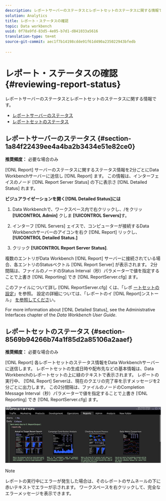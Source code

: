 ```yaml
---
description: レポートサーバーのステータスとレポートセットのステータスに関する情報です。
solution: Analytics
title: レポート・ステータスの確認
topic: Data workbench
uuid: 0f78a9fd-83d5-4e05-b7d1-d841033a5616
translation-type: tm+mt
source-git-commit: aec1f7b14198cdde91f61d490a235022943bfedb

---
```



# レポート・ステータスの確認{#reviewing-report-status}

レポートサーバーのステータスとレポートセットのステータスに関する情報です。

* [レポートサーバーのステータス](../../../home/c-rpt-oview/c-admin-rpt/c-rev-rpt-st.md#section-1a84f22439ee4a4ba2b3434e51e82ce0)
* [レポートセットのステータス](../../../home/c-rpt-oview/c-admin-rpt/c-rev-rpt-st.md#section-8569b94266b74a1f85d2a85106a2aaef)

## レポートサーバーのステータス {#section-1a84f22439ee4a4ba2b3434e51e82ce0}

**推奨頻度：** 必要な場合のみ

[!DNL Report] サーバーのステータスに関するステータス情報を2分ごとにData Workbenchサーバーに送信し [!DNL Report] ます。 この情報は、インターフェイスのノード [!DNL Report Server Status] の下に表示さ [!DNL Detailed Status] れます。

**ビジュアライゼーションを開く[!DNL Detailed Status]には**

1. Data Workbenchで、ワークスペース内で右クリックし、/をクリッ **[!UICONTROL Admin]** クしま **[!UICONTROL Servers]**&#x200B;す。

1. インターフ [!DNL Servers] ェイスで、コンピューターが接続するData Workbenchサーバーのアイコンを右ク [!DNL Report] リックし、 **[!UICONTROL Detailed Status.]**

1. クリック **[!UICONTROL Report Server Status]**.

複数のエントリがData Workbench [!DNL Report] サーバーに接続されている場合、各エントリのStatusベクトル [!DNL Report Server] が表示されます。 2分間隔は、ファイルのノードのStatus Interval（秒）パラメーターで値を指定することで上書き [!DNL Reporting] でき [!DNL ReportServer.cfg] ます。

このファイルについて詳し [!DNL ReportServer.cfg] くは、「レポ [ートセットの設定](../../../home/c-rpt-oview/c-work-rpt-sets/t-create-rpt-set/t-config-rpt-set/t-config-rpt-set.md#task-cfb2fd0c28bc48c2acdd582fe0d670d0)」を参照。 設定の詳細については、「レポートのイ [!DNL Report]ンストール」 [を参照してくださ](../../../home/c-rpt-oview/c-inst-rpt/c-inst-rpt.md#concept-3b8696a5b7f04ebfaafec7ff55890d91)い。

For more information about [!DNL Detailed Status], see the Administrative Interfaces chapter of the *Data Workbench User Guide*.

## レポートセットのステータス {#section-8569b94266b74a1f85d2a85106a2aaef}

**推奨頻度：** 必要な場合のみ

[!DNL Report] 各レポートセットのステータス情報をData Workbenchサーバーに送信します。 レポートセットの生成日時や配布先などの基本情報は、Data Workbenchのレポートセットの上に緑のテキストで表示されます。 レポートの実行中、 [!DNL Report] Serverは、現在のクエリの完了率を示すメッセージを2分ごとに出力します。 この2分間隔は、ファイルのノードのCompletion Message Interval（秒）パラメーターで値を指定することで上書き [!DNL Reporting] でき [!DNL ReportServer.cfg] ます。

![](assets/report_status.png)

>[!NOTE]
>
>レポートの実行中にエラーが発生した場合は、そのレポートのサムネールの下に赤いテキストでエラーが示されます。 ワークスペースを右クリックして、完全なエラーメッセージを表示できます。

